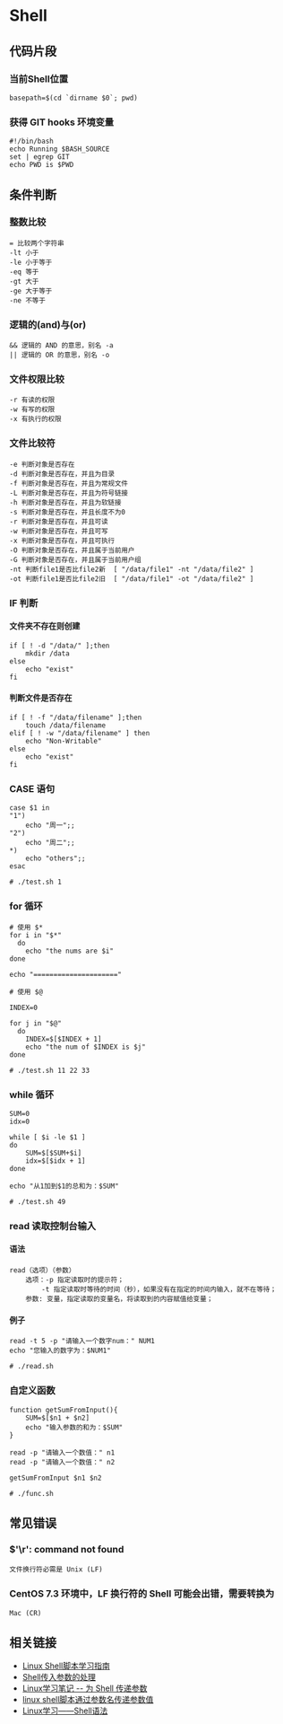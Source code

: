 # Shell

## 代码片段

### 当前Shell位置
	basepath=$(cd `dirname $0`; pwd)

### 获得 GIT hooks 环境变量
	#!/bin/bash
	echo Running $BASH_SOURCE
	set | egrep GIT
	echo PWD is $PWD

## 条件判断

### 整数比较

	= 比较两个字符串
	-lt	小于
	-le	小于等于
	-eq	等于
	-gt	大于
	-ge	大于等于
	-ne	不等于

### 逻辑的(and)与(or)

	&& 逻辑的 AND 的意思，别名 -a 
	|| 逻辑的 OR 的意思，别名 -o

### 文件权限比较

	-r 有读的权限
	-w 有写的权限
	-x 有执行的权限

### 文件比较符

	-e 判断对象是否存在
	-d 判断对象是否存在，并且为目录
	-f 判断对象是否存在，并且为常规文件
	-L 判断对象是否存在，并且为符号链接
	-h 判断对象是否存在，并且为软链接
	-s 判断对象是否存在，并且长度不为0
	-r 判断对象是否存在，并且可读
	-w 判断对象是否存在，并且可写
	-x 判断对象是否存在，并且可执行
	-O 判断对象是否存在，并且属于当前用户
	-G 判断对象是否存在，并且属于当前用户组
	-nt 判断file1是否比file2新  [ "/data/file1" -nt "/data/file2" ]
	-ot 判断file1是否比file2旧  [ "/data/file1" -ot "/data/file2" ]
	
### IF 判断

#### 文件夹不存在则创建
	if [ ! -d "/data/" ];then
		mkdir /data
	else
		echo "exist"
	fi
	
#### 判断文件是否存在
	if [ ! -f "/data/filename" ];then
		touch /data/filename
	elif [ ! -w "/data/filename" ] then
		echo "Non-Writable"
	else
		echo "exist"
	fi

### CASE 语句

	case $1 in
	"1")
		echo "周一";;
	"2")
		echo "周二";;
	*)
		echo "others";;
	esac

	# ./test.sh 1

### for 循环

	# 使用 $*
	for i in "$*"
	  do
	    echo "the nums are $i"
	done
	
	echo "====================="
	
	# 使用 $@
	
	INDEX=0
	
	for j in "$@"
	  do
	    INDEX=$[$INDEX + 1]
	    echo "the num of $INDEX is $j"
	done

	# ./test.sh 11 22 33

### while 循环

	SUM=0
	idx=0
	
	while [ $i -le $1 ]
	do
		SUM=$[$SUM+$i]
		idx=$[$idx + 1]
	done
	
	echo "从1加到$1的总和为：$SUM"

	# ./test.sh 49

### read 读取控制台输入

#### 语法
	read（选项）（参数）
		选项：-p 指定读取时的提示符；
			-t 指定读取时等待的时间（秒），如果没有在指定的时间内输入，就不在等待；
		参数: 变量，指定读取的变量名，将读取到的内容赋值给变量；

#### 例子
	
	read -t 5 -p "请输入一个数字num：" NUM1
	echo "您输入的数字为：$NUM1"

	# ./read.sh

### 自定义函数

	function getSumFromInput(){
		SUM=$[$n1 + $n2]
		echo "输入参数的和为：$SUM"
	}
	
	read -p "请输入一个数值：" n1
	read -p "请输入一个数值：" n2
	
	getSumFromInput $n1 $n2

	# ./func.sh
	
## 常见错误

### $'\r': command not found

	文件换行符必需是 Unix (LF)
	
### CentOS 7.3 环境中，LF 换行符的 Shell 可能会出错，需要转换为

	Mac (CR)
	
## 相关链接

- [Linux Shell脚本学习指南](http://c.biancheng.net/shell/)
- [Shell传入参数的处理](https://blog.csdn.net/andylauren/article/details/68957195)
- [Linux学习笔记 -- 为 Shell 传递参数](https://www.cnblogs.com/atuotuo/p/6431289.html)
- [linux shell脚本通过参数名传递参数值](https://www.cnblogs.com/rwxwsblog/p/5668254.html)
- [Linux学习——Shell语法](https://juejin.im/post/5ce8f030518825338614124e)